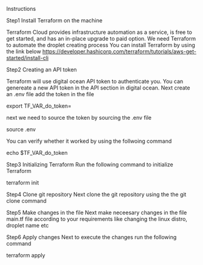 Instructions

Step1 Install Terraform on the machine

Terraform Cloud provides infrastructure automation as a service, is free to get started, and has an in-place upgrade to paid option. We need Terraform to automate the droplet creating process
You can install Terraform by using the link below
https://developer.hashicorp.com/terraform/tutorials/aws-get-started/install-cli

Step2 Creating an API token

Terraform will use digital ocean API token to authenticate you. You can genereate a new API token in the API section in digital ocean. 
Next create an .env file add the token in the file

export TF_VAR_do_token=<your API token>
  
next we need to source the token by sourcing the .env file
  
source .env
  
You can verify whether it worked by using the follwoing command
  
echo $TF_VAR_do_token
  
Step3 Initializing Terraform
Run the following command to initialize Terraform
  
terraform init
  
Step4 Clone git repository 
Next clone the git repository using the the git clone command

Step5 Make changes in the file
Next make neceesary changes in the file main.tf file according to your requirements like changing the linux distro, droplet name etc

Step6 Apply changes
Next to execute the changes run the following command
  
terraform apply
